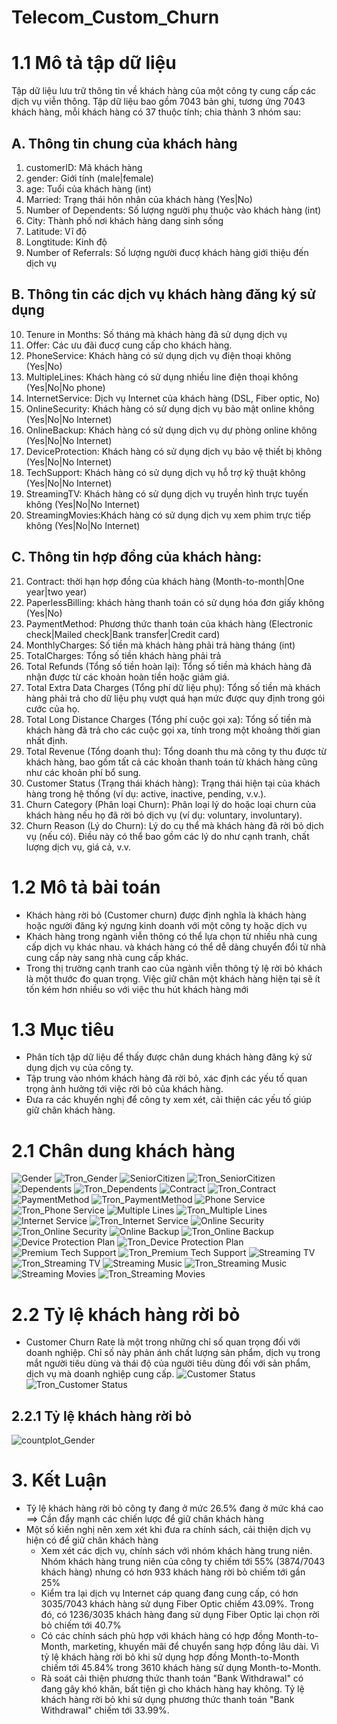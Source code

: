 # Telecom_Custom_Churn
# 1.1 Mô tả tập dữ liệu
Tập dữ liệu lưu trữ thông tin về khách hàng của một công ty cung cấp các dịch vụ viễn thông. 
Tập dữ liệu bao gồm 7043 bản ghi, tương ứng 7043 khách hàng, mỗi khách hàng có 37 thuộc tính; chia thành 3 nhóm sau:

## A. Thông tin chung của khách hàng
  1. customerID: Mã khách hàng
  2. gender: Giới tính (male|female)
  3. age: Tuổi của khách hàng (int)
  4. Married: Trạng thái hôn nhân của khách hàng (Yes|No)
  5. Number of Dependents: Số lượng người phụ thuộc vào khách hàng (int)
  6. City: Thành phố nơi khách hàng dang sinh sống
  7. Latitude: Vĩ độ
  8. Longtitude: Kinh độ
  9. Number of Referrals: Số lượng người đucợ khách hàng giới thiệu đến dịch vụ
## B. Thông tin các dịch vụ khách hàng đăng ký sử dụng  
 10. Tenure in Months: Số tháng mà khách hàng đã sử dụng dịch vụ
 11. Offer: Các ưu đãi đucợ cung cấp cho khách hàng.
  12. PhoneService: Khách hàng có sử dụng dịch vụ điện thoại không (Yes|No)
  13. MultipleLines: Khách hàng có sử dụng nhiều line điện thoại không (Yes|No|No phone)
  14. InternetService: Dịch vụ Internet của khách hàng (DSL, Fiber optic, No)
  15. OnlineSecurity: Khách hàng có sử dụng dịch vụ bảo mật online không (Yes|No|No Internet)
  16. OnlineBackup: Khách hàng có sử dụng dịch vụ dự phòng online không (Yes|No|No Internet)
  17. DeviceProtection: Khách hàng có sử dụng dịch vụ bảo vệ thiết bị không (Yes|No|No Internet)
  18. TechSupport: Khách hàng có sử dụng dịch vụ hỗ trợ kỹ thuật không (Yes|No|No Internet)
  19. StreamingTV: Khách hàng có sử dụng dịch vụ truyền hình trực tuyến không (Yes|No|No Internet)
  20. StreamingMovies:Khách hàng có sử dụng dịch vụ xem phim trực tiếp không (Yes|No|No Internet)
## C. Thông tin hợp đồng của khách hàng:
  21. Contract: thời hạn hợp đồng của khách hàng (Month-to-month|One year|two year)
  22. PaperlessBilling: khách hàng thanh toán có sử dụng hóa đơn giấy không (Yes|No)
  23. PaymentMethod: Phương thức thanh toán của khách hàng (Electronic check|Mailed check|Bank transfer|Credit card)
  24. MonthlyCharges: Số tiền mà khách hàng phải trả hàng tháng (int)
  25. TotalCharges: Tổng số tiền khách hàng phải trả
  26. Total Refunds (Tổng số tiền hoàn lại): Tổng số tiền mà khách hàng đã nhận được từ các khoản hoàn tiền hoặc giảm giá.
  27. Total Extra Data Charges (Tổng phí dữ liệu phụ): Tổng số tiền mà khách hàng phải trả cho dữ liệu phụ vượt quá hạn mức được quy định trong gói cước của họ.
  28. Total Long Distance Charges (Tổng phí cuộc gọi xa): Tổng số tiền mà khách hàng đã trả cho các cuộc gọi xa, tính trong một khoảng thời gian nhất định.
  29. Total Revenue (Tổng doanh thu): Tổng doanh thu mà công ty thu được từ khách hàng, bao gồm tất cả các khoản thanh toán từ khách hàng cũng như các khoản phí bổ sung.
  30. Customer Status (Trạng thái khách hàng): Trạng thái hiện tại của khách hàng trong hệ thống (ví dụ: active, inactive, pending, v.v.).
  31. Churn Category (Phân loại Churn): Phân loại lý do hoặc loại churn của khách hàng nếu họ đã rời bỏ dịch vụ (ví dụ: voluntary, involuntary).
  32. Churn Reason (Lý do Churn): Lý do cụ thể mà khách hàng đã rời bỏ dịch vụ (nếu có). Điều này có thể bao gồm các lý do như cạnh tranh, chất lượng dịch vụ, giá cả, v.v.

# 1.2 Mô tả bài toán
  - Khách hàng rời bỏ (Customer churn) được định nghĩa là khách hàng hoặc người đăng ký ngưng kinh doanh với một công ty hoặc dịch vụ
  - Khách hàng trong ngành viễn thông có thể lựa chọn từ nhiều nhà cung cấp dịch vụ khác nhau. và khách hàng có thể dễ dàng chuyển đổi từ nhà cung cấp này sang nhà cung cấp khác.
  - Trong thị trường cạnh tranh cao của ngành viễn thông tỷ lệ rời bỏ khách là một thước đo quan trọng. Việc giữ chân một khách hàng hiện tại sẽ ít tốn kém hơn nhiều so với việc thu hút khách hàng mới

# 1.3 Mục tiêu
  - Phân tích tập dữ liệu để thấy được chân dung khách hàng đăng ký sử dụng dịch vụ của công ty.
  - Tập trung vào nhóm khách hàng đã rời bỏ, xác định các yếu tố quan trọng ảnh hưởng tới việc rời bỏ của khách hàng.
  - Đưa ra các khuyến nghị để công ty xem xét, cải thiện các yếu tố giúp giữ chân khách hàng.

# 2.1 Chân dung khách hàng
![Gender](https://github.com/nguyenhoangthanhly/Telecom_Custom_Churn/assets/117055865/cd5b8469-e91a-4de4-bb49-d7c80794ea4e) 
![Tron_Gender](https://github.com/nguyenhoangthanhly/Telecom_Custom_Churn/assets/117055865/6ef04470-8b0c-4b30-8341-13026b007956)
![SeniorCitizen](https://github.com/nguyenhoangthanhly/Telecom_Custom_Churn/assets/117055865/8481ea7b-042c-414f-ba97-c238b2c89f8b)
![Tron_SeniorCitizen](https://github.com/nguyenhoangthanhly/Telecom_Custom_Churn/assets/117055865/b5a22b75-ae10-4099-8d8b-4d8663bf4529)
![Dependents](https://github.com/nguyenhoangthanhly/Telecom_Custom_Churn/assets/117055865/4beacda1-68a9-4622-9af6-feda15eb79c5)
![Tron_Dependents](https://github.com/nguyenhoangthanhly/Telecom_Custom_Churn/assets/117055865/1d59f8cf-addf-4f80-8ad6-7641900ba593)
![Contract](https://github.com/nguyenhoangthanhly/Telecom_Custom_Churn/assets/117055865/bcff6386-ace7-446b-9d20-216f4a953273)
![Tron_Contract](https://github.com/nguyenhoangthanhly/Telecom_Custom_Churn/assets/117055865/98dac770-1837-410d-965e-b5fd231e9483)
![PaymentMethod](https://github.com/nguyenhoangthanhly/Telecom_Custom_Churn/assets/117055865/fe95ceb3-fa5c-46d6-9a3f-377cf6a89aaf)
![Tron_PaymentMethod](https://github.com/nguyenhoangthanhly/Telecom_Custom_Churn/assets/117055865/72e5f7dd-0dee-4d7a-ad11-ed8017e78f84)
![Phone Service](https://github.com/nguyenhoangthanhly/Telecom_Custom_Churn/assets/117055865/86cffb7d-72fc-482d-ad93-b65adbed407a)
![Tron_Phone Service](https://github.com/nguyenhoangthanhly/Telecom_Custom_Churn/assets/117055865/50ea1a0b-8f49-473a-9b6f-865b18081533)
![Multiple Lines](https://github.com/nguyenhoangthanhly/Telecom_Custom_Churn/assets/117055865/ab8ab432-b039-4466-9d7d-2d60014a4cfe)
![Tron_Multiple Lines](https://github.com/nguyenhoangthanhly/Telecom_Custom_Churn/assets/117055865/3f1e2f2d-a5d6-456a-8d5c-ffef1a049667)
![Internet Service](https://github.com/nguyenhoangthanhly/Telecom_Custom_Churn/assets/117055865/3c93a46d-7e94-4b4c-8120-c4a5086e8399)
![Tron_Internet Service](https://github.com/nguyenhoangthanhly/Telecom_Custom_Churn/assets/117055865/0553e75c-eda4-46b5-965c-bcb124e920c5)
![Online Security](https://github.com/nguyenhoangthanhly/Telecom_Custom_Churn/assets/117055865/2eb3a0de-fdf6-4873-8afa-5253199f3492)
![Tron_Online Security](https://github.com/nguyenhoangthanhly/Telecom_Custom_Churn/assets/117055865/46d4b437-acf0-4e5a-8d83-bda4db037dfe)
![Online Backup](https://github.com/nguyenhoangthanhly/Telecom_Custom_Churn/assets/117055865/2febc1c3-cbeb-4540-9389-81f94e2ee1d7)
![Tron_Online Backup](https://github.com/nguyenhoangthanhly/Telecom_Custom_Churn/assets/117055865/f07297e6-a1da-49d5-9356-798c2d080426)
![Device Protection Plan](https://github.com/nguyenhoangthanhly/Telecom_Custom_Churn/assets/117055865/479d2507-5258-4480-8554-6abb1236096d)
![Tron_Device Protection Plan](https://github.com/nguyenhoangthanhly/Telecom_Custom_Churn/assets/117055865/da98d3cc-9082-4906-820e-544979a30633)
![Premium Tech Support](https://github.com/nguyenhoangthanhly/Telecom_Custom_Churn/assets/117055865/9a93e26d-1234-41b8-970d-b91462c93e36)
![Tron_Premium Tech Support](https://github.com/nguyenhoangthanhly/Telecom_Custom_Churn/assets/117055865/ae82911a-c018-4396-99c5-339c5d8fc6b6)
![Streaming TV](https://github.com/nguyenhoangthanhly/Telecom_Custom_Churn/assets/117055865/9f033047-7a7d-4382-9471-d991ae7a3bc8)
![Tron_Streaming TV](https://github.com/nguyenhoangthanhly/Telecom_Custom_Churn/assets/117055865/3c492fad-0506-4639-a1f3-f1adbc67c29b)
![Streaming Music](https://github.com/nguyenhoangthanhly/Telecom_Custom_Churn/assets/117055865/b0d314e6-3cdf-485f-92f4-aed1955f7616)
![Tron_Streaming Music](https://github.com/nguyenhoangthanhly/Telecom_Custom_Churn/assets/117055865/99ec6316-9451-4385-8120-8d4984da3a96)
![Streaming Movies](https://github.com/nguyenhoangthanhly/Telecom_Custom_Churn/assets/117055865/16dfdc95-1055-46cb-9d21-a5a38d2bc126)
![Tron_Streaming Movies](https://github.com/nguyenhoangthanhly/Telecom_Custom_Churn/assets/117055865/2263f255-c616-4607-9a22-92e1f875353e)
# 2.2 Tỷ lệ khách hàng rời bỏ
  - Customer Churn Rate là một trong những chỉ số quan trọng đối với doanh nghiệp. Chỉ số này phản ánh chất lượng sản phẩm, dịch vụ trong mắt người tiêu dùng và thái độ của người tiêu dùng đối với sản phẩm, dịch vụ mà doanh nghiệp cung cấp.
![Customer Status](https://github.com/nguyenhoangthanhly/Telecom_Custom_Churn/assets/117055865/6a49e2a4-a0ad-4566-88b8-f499601a0f5c)
![Tron_Customer Status](https://github.com/nguyenhoangthanhly/Telecom_Custom_Churn/assets/117055865/37bc5972-9639-43e1-8122-6c634b497e9e)

## 2.2.1 Tỷ lệ khách hàng rời bỏ
![countplot_Gender](https://github.com/nguyenhoangthanhly/Telecom_Custom_Churn/assets/117055865/cc58bcdc-3201-4f3e-ba8d-8050ca3620b0)

# 3. Kết Luận
  - Tỷ lệ khách hàng rời bỏ công ty đang ở mức 26.5% đang ở mức khá cao ==> Cần đẩy mạnh các chiến lược để giữ chân khách hàng
  - Một số kiến nghị nên xem xét khi đưa ra chính sách, cải thiện dịch vụ hiện có để giữ chân khách hàng
      + Xem xét các dịch vụ, chính sách với nhóm khách hàng trung niên. Nhóm khách hàng trung niên của công ty chiếm tới 55% (3874/7043 khách hàng) nhưng có hơn 933 khách hàng rời bỏ chiếm tới gần 25%
      + Kiểm tra lại dịch vụ Internet cáp quang đang cung cấp, có hơn 3035/7043 khách hàng sử dụng Fiber Optic chiếm 43.09%. Trong đó, có 1236/3035 khách hàng đang sử dụng Fiber Optic lại chọn rời bỏ chiếm tới 40.7%
      + Có các chính sách phù hợp với khách hàng có hợp đồng Month-to-Month, marketing, khuyến mãi để chuyển sang hợp đồng lâu dài. Vì tỷ lệ khách hàng rời bỏ khi sử dụng hợp đồng Month-to-Month chiếm tới 45.84% trong 3610 khách hàng sử dụng Month-to-Month.
      + Rà soát cải thiện phương thức thanh toán "Bank Withdrawal" có đang gây khó khăn, bất tiện gì cho khách hàng hay không. Tỷ lệ khách hàng rời bỏ khi sử dụng phương thức thanh toán "Bank Withdrawal" chiếm tới 33.99%.
